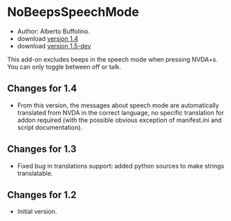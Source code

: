 # NoBeepsSpeechMode #
*	 Author: Alberto Buffolino.
*	 download [version 1.4][1]
*	 download [version 1.5-dev][2]

This add-on excludes beeps in the speech mode when pressing NVDA+s.
You can only toggle between off or talk.

## Changes for 1.4 ##
*	 From this version, the messages about speech mode are automatically translated from NVDA in the correct language, no specific translation for addon required (with the possible obvious exception of manifest.ini and script documentation).

## Changes for 1.3 ##
*	 Fixed bug in translations support: added python sources to make strings translatable.

## Changes for 1.2 ##
*	 Initial version.

[1]: http://addons.nvda-project.org/files/get.php?file=nb

[2]: http://addons.nvda-project.org/files/get.php?file=nb-dev
